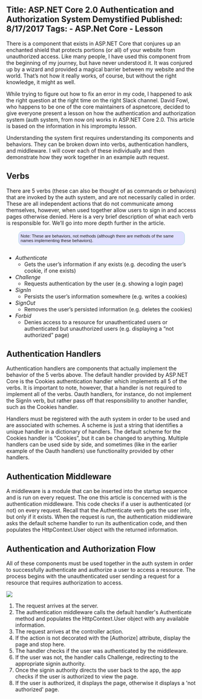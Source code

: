 Title: ASP.NET Core 2.0 Authentication and Authorization System Demystified
Published: 8/17/2017
Tags:
    - ASP.Net Core
    - Lesson
---
<style>
  .note {
    margin-bottom:25px;
    margin-left:auto;
    margin-right:auto;
    border:1px solid lightblue;
    border-radius: 10px;
    background-color: #e0e0ff;
    padding: 5px;
    font-size:.8em;
    font-family: sans-serif;
    width:85%;
  }
</style>

There is a component that exists in ASP.NET Core that conjures up an enchanted shield that protects portions (or all) of your website from unauthorized access. Like many people, I have used this component from the beginning of my journey, but have never understood it. It was conjured up by a wizard and provided a magical barrier between my website and the world. That’s not how it really works, of course, but without the right knowledge, it might as well.

While trying to figure out how to fix an error in my code, I happened to ask the right question at the right time on the right Slack channel.  David Fowl, who happens to be one of the core maintainers of aspnetcore, decided to give everyone present a lesson on how the authentication and authorization system (auth system, from now on) works in ASP.NET Core 2.0. This article is based on the information in his impromptu lesson.

Understanding the system first requires understanding its components and behaviors. They can be broken down into verbs, authentication handlers, and middleware. I will cover each of these individually and then demonstrate how they work together in an example auth request.

## Verbs

There are 5 verbs (these can also be thought of as commands or behaviors) that are invoked by the auth system, and are not necessarily called in order. These are all independent actions that do not communicate among themselves, however, when used together allow users to sign in and access pages otherwise denied. Here is a very brief description of what each verb is responsible for. We’ll go into more depth further in the article.


<div class="note">Note: These are behaviors, not methods (although there are methods of the same names implementing these behaviors).</div>

* *Authenticate*
  * Gets the user’s information if any exists (e.g. decoding the user’s cookie, if one exists)
* *Challenge*
  * Requests authentication by the user (e.g. showing a login page)
* *SignIn*
  * Persists the user’s information somewhere (e.g. writes a cookies)
* *SignOut*
  * Removes the user’s persisted information (e.g. deletes the cookies)
* *Forbid*
  * Denies access to a resource for unauthenticated users or authenticated but unauthorized users (e.g. displaying a “not authorized” page)

## Authentication Handlers

Authentication handlers are components that actually implement the behavior of the 5 verbs above. The default handler provided by ASP.NET Core is the Cookies authentication handler which implements all 5 of the verbs. It is important to note, however, that a handler is not required to implement all of the verbs. Oauth handlers, for instance, do not implement the SignIn verb, but rather pass off that responsibility to another handler, such as the Cookies handler.

Handlers must be registered with the auth system in order to be used and are associated with schemes. A scheme is just a string that identifies a unique handler in a dictionary of handlers. The default scheme for the Cookies handler is “Cookies”, but it can be changed to anything. Multiple handlers can be used side by side, and sometimes (like in the earlier example of the Oauth handlers) use functionality provided by other handlers.

## Authentication Middleware

A middleware is a module that can be inserted into the startup sequence and is run on every request. The one this article is concerned with is the authentication middleware. This code checks if a user is authenticated (or not) on every request. Recall that the Authenticate verb gets the user info, but only if it exists. When the request is run, the authentication middleware asks the default scheme handler to run its authentication code, and then populates the HttpContext.User object with the returned information.

## Authentication and Authorization Flow

All of these components must be used together in the auth system in order to successfully authenticate and authorize a user to access a resource. The process begins with the unauthenticated user sending a request for a resource that requires authorization to access.

<img src="/images/aspnetcore-auth-system-demystified_auth-flow.svg" />

1. The request arrives at the server.
2. The authentication middleware calls the default handler's Authenticate method and populates the HttpContext.User object with any available information.
3. The request arrives at the controller action.
4. If the action is not decorated with the [Authorize] attribute, display the page and stop here.
5. The handler checks if the user was authenticated by the middleware.
6. If the user was not, the handler calls Challenge, redirecting to the appropriate signin authority.
7. Once the signin authority directs the user back to the app, the app checks if the user is authorized to view the page.
8. If the user is authorized, it displays the page, otherwise it displays a 'not authorized' page.
